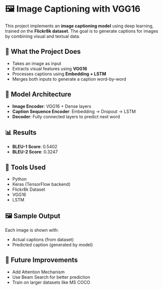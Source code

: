 # 🖼️ Image Captioning with VGG16

This project implements an **image captioning model** using deep learning, trained on the **Flickr8k dataset**. The goal is to generate captions for images by combining visual and textual data.

## 📌 What the Project Does

- Takes an image as input
- Extracts visual features using **VGG16**
- Processes captions using **Embedding + LSTM**
- Merges both inputs to generate a caption word-by-word

## 🧠 Model Architecture

- **Image Encoder**: VGG16 + Dense layers
- **Caption Sequence Encoder**: Embedding → Dropout → LSTM
- **Decoder**: Fully connected layers to predict next word

## 📊 Results

- **BLEU-1 Score**: 0.5402  
- **BLEU-2 Score**: 0.3247

## 🧰 Tools Used

- Python
- Keras (TensorFlow backend)
- Flickr8k Dataset
- VGG16
- LSTM

## 🖼️ Sample Output

Each image is shown with:
- Actual captions (from dataset)
- Predicted caption (generated by model)

## 📌 Future Improvements

- Add Attention Mechanism
- Use Beam Search for better prediction
- Train on larger datasets like MS COCO
